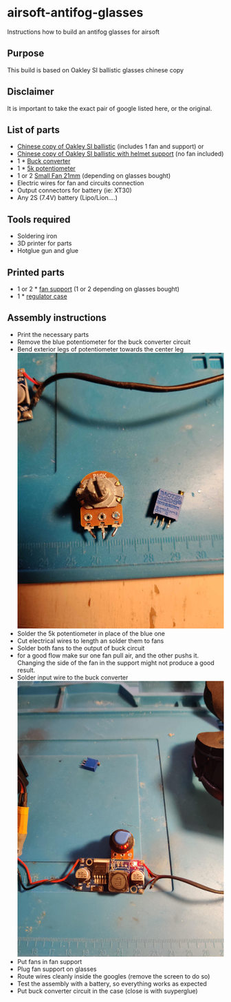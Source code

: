 # airsoft-antifog-glasses
Instructions how to build an antifog glasses for airsoft

## Purpose

This build is based on Oakley SI ballistic glasses chinese copy


## Disclaimer

It is important to take the exact pair of google listed here, or the original.

## List of parts

- [Chinese copy of Oakley SI ballistic](https://a.aliexpress.com/_EyxQSQt) (includes 1 fan and support)
or
- [Chinese copy of Oakley SI ballistic with helmet support](https://a.aliexpress.com/_EycWlfP) (no fan included)
- 1 * [Buck converter](https://a.aliexpress.com/_EGvoNsp)
- 1 * [5k potentiometer](https://a.aliexpress.com/_Exazmhr)
- 1 or 2 [Small Fan 21mm](https://a.aliexpress.com/_EwjtQF7) (depending on glasses bought)
- Electric wires for fan and circuits connection
- Output connectors for battery (ie: XT30)
- Any 2S (7.4V) battery (Lipo/Lion....)

## Tools required

- Soldering iron
- 3D printer for parts
- Hotglue gun and glue

## Printed parts

- 1 or 2 * [fan support](printed_parts/Support%20ventilateur%20lunettes%20v66.stl) (1 or 2 depending on glasses bought)
- 1 * [regulator case](printed_parts/boite%20r%C3%A9gulateur%20v14.stl)

## Assembly instructions

- Print the necessary parts
- Remove the blue potentiometer for the buck converter circuit
- Bend exterior legs of potentiometer towards the center leg
![like this](images/img_20221105_193055-1.jpg)
- Solder the 5k potentiometer in place of the blue one
- Cut electrical wires to length an solder them to fans
- Solder both fans to the output of buck circuit
- for a good flow make sur one fan pull air, and the other pushs it. Changing the side of the fan in the support might not produce a good result.
- Solder input wire to the buck converter
![You should have something like this](images/IMG_20221105_192808.jpg)
- Put fans in fan support
- Plug fan support on glasses
- Route wires cleanly inside the googles (remove the screen to do so)
- Test the assembly with a battery, so everything works as expected
- Put buck converter circuit in the case (close is with suyperglue)

